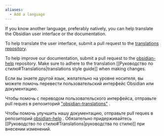 ```yaml
---
aliases:
  - Add a language
---
```

If you know another language, preferably natively, you can help translate the Obsidian user interface or the documentation.

To help translate the user interface, submit a pull request to the [translations repository](https://github.com/obsidianmd/obsidian-translations).

To help improve our documentation, submit a pull request to the [obsidian-help](https://github.com/obsidianmd/obsidian-help) repository. Make sure to adhere to the translation [[Руководство по стилю#Translations|translations style guide]] when making changes.

Если вы знаете другой язык, желательно на уровне носителя, вы можете помочь перевести пользовательский интерфейс Obsidian или документацию.

Чтобы помочь с переводом пользовательского интерфейса, отправьте pull reques в репозиторий ["obsidian-translations"](https://github.com/obsidianmd/obsidian-translations) .

Чтобы помочь улучшить нашу документацию, отправьте pull reques в репозиторий [obsidian-help](https://github.com/obsidianmd/obsidian-help) . Обязательно придерживайтесь [[Руководство по стилю#Translations|руководства по стилю]] при внесении изменений.